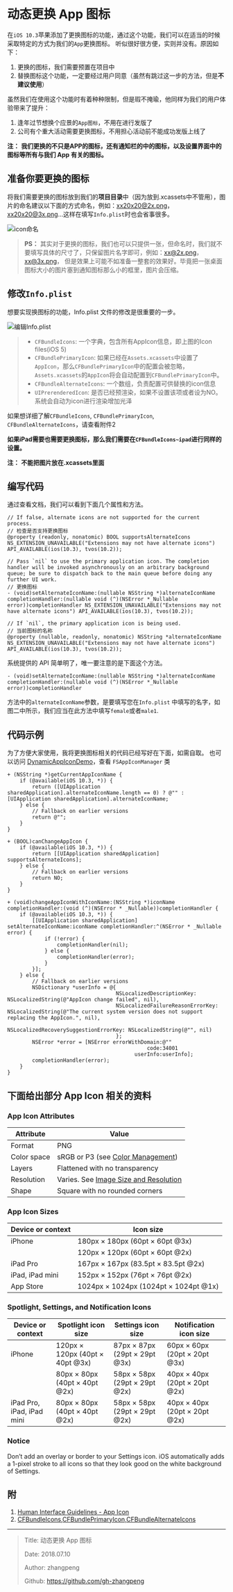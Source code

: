 # 动态更换 App 图标

在`iOS 10.3`苹果添加了更换图标的功能，通过这个功能，我们可以在适当的时候采取特定的方式为我们的`App`更换图标。 听似很好很方便，实则并没有。原因如下：

1. 更换的图标，我们需要预置在项目中
2. 替换图标这个功能，一定要经过用户同意（虽然有跳过这一步的方法，但是**不建议使用**）

虽然我们在使用这个功能时有着种种限制，但是瑕不掩瑜，他同样为我们的用户体验带来了提升：

1. 逢年过节想换个应景的`App图标`，不用在进行发版了
2. 公司有个重大活动需要更换图标，不用担心活动前不能成功发版上线了

**注：** **我们更换的不只是APP的图标，还有通知栏的中的图标，以及设置界面中的图标等所有与我们 App 有关的图标。**

## 准备你要更换的图标

将我们需要更换的图标放到我们的**项目目录**中（因为放到.xcassets中不管用），图片的命名建议以下面的方式命名，例如：xx20x20@2x.png，xx20x20@3x.png…这样在填写`Info.plist`时也会省事很多。

![icon命名](http://img.zhangpeng.site/2018/07/10/1.jpg)

> **PS：**
> 其实对于更换的图标，我们也可以只提供一张，但命名时，我们就不要填写具体的尺寸了，只保留图片名字即可，例如：xx@2x.png，xx@3x.png， 但是效果上可能不如准备一整套的效果好。毕竟把一张桌面图标大小的图片塞到通知图标那么小的框里，图片会压缩。

## 修改`Info.plist`

想要实现换图标的功能，Info.plist 文件的修改是很重要的一步。

![编辑Info.plist](http://img.zhangpeng.site/2018/07/10/2.jpg)

> * `CFBundleIcons`:
>   一个字典，包含所有AppIcon信息，即上图的Icon files(iOS 5)
> * `CFBundlePrimaryIcon`:
>   如果已经在`Assets.xcassets`中设置了`AppIcon`，那么`CFBundlePrimaryIcon`中的配置会被忽略，`Assets.xcassets`的`AppIcon`将会自动配置到`CFBundlePrimaryIcon`中。
> * `CFBundleAlternateIcons`:
>   一个数组，负责配置可供替换的icon信息
> * `UIPrerenderedIcon`:
>   是否已经预渲染，如果不设置该项或者设为NO。系统会自动为icon进行渲染增加光泽

如果想详细了解`CFBundleIcons`, `CFBundlePrimaryIcon`, `CFBundleAlternateIcons`，请查看附件2

**如果iPad需要也需要更换图标，那么我们需要在`CFBundleIcons~ipad`进行同样的设置。**

**注：** **不能把图片放在.xcassets里面**

## 编写代码

通过查看文档，我们可以看到下面几个属性和方法。

```objc
// If false, alternate icons are not supported for the current process.
// 检查是否支持更换图标
@property (readonly, nonatomic) BOOL supportsAlternateIcons NS_EXTENSION_UNAVAILABLE("Extensions may not have alternate icons") API_AVAILABLE(ios(10.3), tvos(10.2));

// Pass `nil` to use the primary application icon. The completion handler will be invoked asynchronously on an arbitrary background queue; be sure to dispatch back to the main queue before doing any further UI work.
// 更换图标
- (void)setAlternateIconName:(nullable NSString *)alternateIconName completionHandler:(nullable void (^)(NSError *_Nullable error))completionHandler NS_EXTENSION_UNAVAILABLE("Extensions may not have alternate icons") API_AVAILABLE(ios(10.3), tvos(10.2));

// If `nil`, the primary application icon is being used.
// 当前图标的名称
@property (nullable, readonly, nonatomic) NSString *alternateIconName NS_EXTENSION_UNAVAILABLE("Extensions may not have alternate icons") API_AVAILABLE(ios(10.3), tvos(10.2));
```

系统提供的 API 简单明了，唯一要注意的是下面这个方法。

```objc
- (void)setAlternateIconName:(nullable NSString *)alternateIconName completionHandler:(nullable void (^)(NSError *_Nullable error))completionHandler
```

方法中的`alternateIconName`参数，是要填写您在`Info.plist` 中填写的名字，如图二中所示，我们应当在此方法中填写`female`或者`male1`.

## 代码示例

为了方便大家使用，我将更换图标相关的代码已经写好在下面，如需自取。
也可以访问 [DynamicAppIconDemo](https://github.com/gh-zhangpeng/DynamicAppIconDemo)，查看 `FSAppIconManager` 类

```objc
+ (NSString *)getCurrentAppIconName {
    if (@available(iOS 10.3, *)) {
        return ([UIApplication sharedApplication].alternateIconName.length == 0) ? @"" : [UIApplication sharedApplication].alternateIconName;
    } else {
        // Fallback on earlier versions
        return @"";
    }
}

+ (BOOL)canChangeAppIcon {
    if (@available(iOS 10.3, *)) {
        return [[UIApplication sharedApplication] supportsAlternateIcons];
    } else {
        // Fallback on earlier versions
        return NO;
    }
}

+ (void)changeAppIconWithIconName:(NSString *)iconName completionHandler:(void (^)(NSError * _Nullable))completionHandler {
    if (@available(iOS 10.3, *)) {
        [[UIApplication sharedApplication] setAlternateIconName:iconName completionHandler:^(NSError * _Nullable error) {
            if (!error) {
                completionHandler(nil);
            } else {
                completionHandler(error);
            }
        }];
    } else {
        // Fallback on earlier versions
        NSDictionary *userInfo = @{
                                   NSLocalizedDescriptionKey: NSLocalizedString(@"AppIcon change failed", nil),
                                   NSLocalizedFailureReasonErrorKey: NSLocalizedString(@"The current system version does not support replacing the AppIcon.", nil),
                                   NSLocalizedRecoverySuggestionErrorKey: NSLocalizedString(@"", nil)
                                   };
        NSError *error = [NSError errorWithDomain:@""
                                             code:34001
                                         userInfo:userInfo];
        completionHandler(error);
    }
}
```

## 下面给出部分 App Icon 相关的资料

### App Icon Attributes

|Attribute|Value|
|---|---|
|Format|PNG|
|Color space|sRGB or P3 (see [Color Management](https://developer.apple.com/design/human-interface-guidelines/ios/visual-design/color/#color-management))|
|Layers|Flattened with no transparency|
|Resolution|Varies. See [Image Size and Resolution](https://developer.apple.com/design/human-interface-guidelines/ios/icons-and-images/image-size-and-resolution/)|
|Shape|    Square with no rounded corners|

### App Icon Sizes

|Device or context|    Icon size|
|---|---|
|iPhone|180px × 180px (60pt × 60pt @3x)|
|      |120px × 120px (60pt × 60pt @2x)|
|iPad Pro|167px × 167px (83.5pt × 83.5pt @2x)|
|iPad, iPad mini|152px × 152px (76pt × 76pt @2x)|
|App Store|1024px × 1024px (1024pt × 1024pt @1x)|

### Spotlight, Settings, and Notification Icons

|Device or context|Spotlight icon size|Settings icon size|Notification icon size|
|---|---|---|---|
|iPhone|120px × 120px (40pt × 40pt @3x)|87px × 87px (29pt × 29pt @3x)|60px × 60px (20pt × 20pt @3x)|
|      |80px × 80px (40pt × 40pt @2x)|58px × 58px (29pt × 29pt @2x)|40px × 40px (20pt × 20pt @2x)|
|iPad Pro, iPad, iPad mini|    80px × 80px (40pt × 40pt @2x)|58px × 58px (29pt × 29pt @2x)|40px × 40px (20pt × 20pt @2x)|

### Notice

Don’t add an overlay or border to your Settings icon. iOS automatically adds a 1-pixel stroke to all icons so that they look good on the white background of Settings.

## 附

1. [Human Interface Guidelines - App Icon](https://developer.apple.com/design/human-interface-guidelines/ios/icons-and-images/app-icon/)
2. [CFBundleIcons,CFBundlePrimaryIcon,CFBundleAlternateIcons](https://developer.apple.com/library/archive/documentation/General/Reference/InfoPlistKeyReference/Articles/CoreFoundationKeys.html#//apple_ref/doc/uid/TP40009249-SW10)

---

> Title: 动态更换 App 图标
>
> Date: 2018.07.10
>
> Author: zhangpeng
>
> Github: <https://github.com/gh-zhangpeng>

